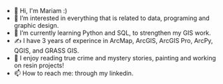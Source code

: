 - 👋 Hi, I'm Mariam :)
- 👀 I’m interested in everything that is related to data, programing and graphic design.
- 🌱 I’m currently learning Python and SQL, to strengthen my GIS work.
- ✍️ I have 3 years of experince in ArcMap, ArcGIS, ArcGIS Pro, ArcPy, QGIS, and GRASS GIS. 
- 💞️ I enjoy reading true crime and mystery stories, painting and working on resin projects!
- 📫 How to reach me: through my linkedin.


